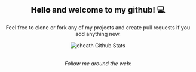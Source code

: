 <div align="center">
<h2> 𝐇𝐞𝐥𝐥𝐨 and welcome to my github! 💻</h2>
</div>

<div align="center">


Feel free to clone or fork any of my projects and create pull requests if you add anything new.


</div>

<div align="center">

<img align="center" src="https://github-readme-stats.vercel.app/api?username=eheath30&include_all_commits=true&count_private=true&show_icons=true&line_height=20&title_color=7A7ADB&icon_color=2234AE&text_color=D3D3D3&bg_color=0,000000,130F40" alt="eheath Github Stats">

</br>
</br>

<i>Follow me around the web:</i><br>

  <!-- <a target="_blank" href="https://www.linkedin.com/in/elliot-heath-51094b231/">🇱​🇮​🇳​🇰​🇪​🇩​🇮​🇳​</a> ●
  <a target="_blank" href="https://www.instagram.com/elliot.heath/">🇮​🇳​🇸​🇹​🇦​🇬​🇷​🇦​🇲​</a> ●

<a href="https://www.linkedin.com/in/elliot-heath-51094b231" target="_blank"><img src="https://img.shields.io/badge/LinkedIn-%230077B5.svg?&style=flat-square&logo=linkedin&logoColor=white" alt="LinkedIn"></a>
<a href="https://www.instagram.com/elliot.heath" target="_blank"><img src="https://img.shields.io/badge/Instagram-%23E4405F.svg?&style=flat-square&logo=instagram&logoColor=white" alt="Instagram"></a>

</div>

<!-- [🇱​🇮​🇳​🇰​🇪​🇩​🇮​🇳​](https://www.linkedin.com/in/elliot-heath-51094b231/) ● [🇮​🇳​🇸​🇹​🇦​🇬​🇷​🇦​🇲​](https://www.instagram.com/elliot.heath/) -->

<!--
**eheath30 Readme** is a ✨ _special_ ✨ repository because its `README.md` (this file) appears on your GitHub profile.

Here are some ideas to get you started:

- 🔭 I’m currently working on the trello styled todo-tabs project and updating various projects both on and off github
- 🌱 I’m currently studying Javascript, Reactjs & Typescript
- 👯 I’m looking to collaborate on anything js, ts and reactjs based
- 🤔 I’m looking for help with learning full-stack web development using typescript and reactjs front-end along with python and node servers.
- 💬 Ask me about js, ts, html, css, reactjs and life in general
- 📫 How to reach me: here or on linkedin
- ⚡ Fun fact: I'm a late coder, I wrote my first lines of code at the age of 30!
-->

